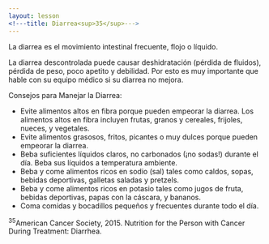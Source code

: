 ```yaml
---
layout: lesson
<!---title: Diarrea<sup>35</sup>--->
---
```


La diarrea es el movimiento intestinal frecuente, flojo o líquido. 

La diarrea descontrolada puede causar deshidratación (pérdida de fluidos), pérdida de peso, poco apetito y debilidad. Por esto es muy importante que hable con su equipo médico si su diarrea no mejora.  

Consejos para Manejar la Diarrea:

* Evite alimentos altos en fibra porque pueden empeorar la diarrea. Los alimentos altos en fibra incluyen frutas, granos y cereales, frijoles, nueces, y vegetales. 
* Evite alimentos grasosos, fritos, picantes o muy dulces porque pueden empeorar la diarrea. 
* Beba suficientes líquidos claros, no carbonados (¡no sodas!) durante el día. Beba sus líquidos a temperatura ambiente.
* Beba y come alimentos ricos en sodio (sal) tales como caldos, sopas, bebidas deportivas, galletas saladas y pretzels.  
* Beba y come alimentos ricos en potasio tales como jugos de fruta, bebidas deportivas, papas con la cáscara, y bananos. 
* Coma comidas y bocadillos pequeños y frecuentes durante todo el día. 


<sup>35</sup>American Cancer Society, 2015. Nutrition for the Person with Cancer During Treatment: Diarrhea.
